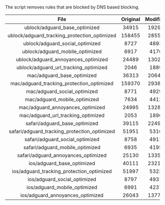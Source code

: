 The script removes rules that are blocked by DNS based blocking.


| File | Original | Modified |
|:----:|:-----:|:-----:|
| ublock/adguard_base_optimized | 34915 | 19293 |
| ublock/adguard_tracking_protection_optimized | 158455 | 28555 |
| ublock/adguard_social_optimized | 8727 | 4893 |
| ublock/adguard_mobile_optimized | 6917 | 4176 |
| ublock/adguard_annoyances_optimized | 24489 | 13022 |
| ublock/adguard_url_tracking_optimized | 2046 | 1889 |
| mac/adguard_base_optimized | 36313 | 20640 |
| mac/adguard_tracking_protection_optimized | 159370 | 29380 |
| mac/adguard_social_optimized | 8771 | 4929 |
| mac/adguard_mobile_optimized | 7634 | 4413 |
| mac/adguard_annoyances_optimized | 24995 | 13283 |
| mac/adguard_url_tracking_optimized | 2053 | 1896 |
| safari/adguard_base_optimized | 39115 | 22495 |
| safari/adguard_tracking_protection_optimized | 51951 | 5316 |
| safari/adguard_social_optimized | 8758 | 4911 |
| safari/adguard_mobile_optimized | 6935 | 4195 |
| safari/adguard_annoyances_optimized | 25130 | 13359 |
| ios/adguard_base_optimized | 40111 | 23215 |
| ios/adguard_tracking_protection_optimized | 51997 | 5323 |
| ios/adguard_social_optimized | 8797 | 4931 |
| ios/adguard_mobile_optimized | 6991 | 4237 |
| ios/adguard_annoyances_optimized | 26043 | 13779 |